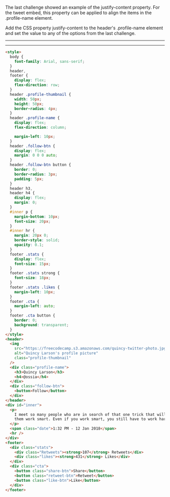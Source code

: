 The last challenge showed an example of the justify-content property. For the tweet embed, this property can be applied to align the items in the .profile-name element.

Add the CSS property justify-content to the header's .profile-name element and set the value to any of the options from the last challenge.

---

---

```html
<style>
  body {
    font-family: Arial, sans-serif;
  }
  header,
  footer {
    display: flex;
    flex-direction: row;
  }
  header .profile-thumbnail {
    width: 50px;
    height: 50px;
    border-radius: 4px;
  }
  header .profile-name {
    display: flex;
    flex-direction: column;

    margin-left: 10px;
  }
  header .follow-btn {
    display: flex;
    margin: 0 0 0 auto;
  }
  header .follow-btn button {
    border: 0;
    border-radius: 3px;
    padding: 5px;
  }
  header h3,
  header h4 {
    display: flex;
    margin: 0;
  }
  #inner p {
    margin-bottom: 10px;
    font-size: 20px;
  }
  #inner hr {
    margin: 20px 0;
    border-style: solid;
    opacity: 0.1;
  }
  footer .stats {
    display: flex;
    font-size: 15px;
  }
  footer .stats strong {
    font-size: 18px;
  }
  footer .stats .likes {
    margin-left: 10px;
  }
  footer .cta {
    margin-left: auto;
  }
  footer .cta button {
    border: 0;
    background: transparent;
  }
</style>
<header>
  <img
    src="https://freecodecamp.s3.amazonaws.com/quincy-twitter-photo.jpg"
    alt="Quincy Larson's profile picture"
    class="profile-thumbnail"
  />
  <div class="profile-name">
    <h3>Quincy Larson</h3>
    <h4>@ossia</h4>
  </div>
  <div class="follow-btn">
    <button>Follow</button>
  </div>
</header>
<div id="inner">
  <p>
    I meet so many people who are in search of that one trick that will help
    them work smart. Even if you work smart, you still have to work hard.
  </p>
  <span class="date">1:32 PM - 12 Jan 2018</span>
  <hr />
</div>
<footer>
  <div class="stats">
    <div class="Retweets"><strong>107</strong> Retweets</div>
    <div class="likes"><strong>431</strong> Likes</div>
  </div>
  <div class="cta">
    <button class="share-btn">Share</button>
    <button class="retweet-btn">Retweet</button>
    <button class="like-btn">Like</button>
  </div>
</footer>
```
